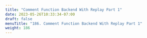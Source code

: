 ```yaml
---
title: "Comment Function Backend With Replay Part 1"
date: 2023-05-26T10:33:34-07:00
draft: false
menuTitle: "186. Comment Function Backend With Replay Part 1"
weight: 186
---
```



